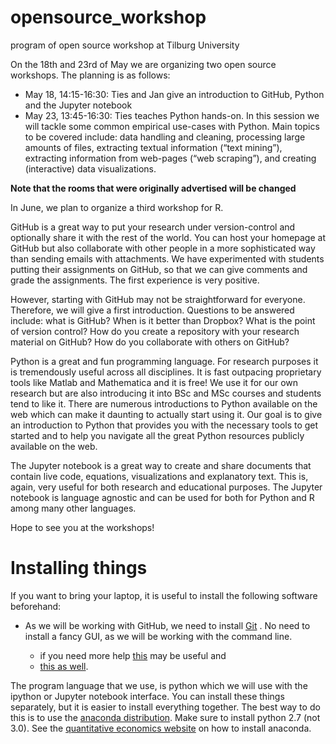 # opensource_workshop
program of open source workshop at Tilburg University

On the 18th and 23rd of May we are organizing two open source workshops. The planning is as follows:

* May 18, 14:15-16:30: Ties and Jan give an introduction to GitHub, Python and the Jupyter notebook
* May 23, 13:45-16:30: Ties teaches Python hands-on. In this session we will tackle some common empirical use-cases with Python. Main topics to be covered include: data handling and cleaning, processing large amounts of files, extracting textual information (“text mining”), extracting information from web-pages (“web scraping”), and creating (interactive) data visualizations.

**Note that the rooms that were originally advertised will be changed**

In June, we plan to organize a third workshop for R.

GitHub is a great way to put your research under version-control and optionally share it with the rest of the world. You can host your homepage at GitHub but also collaborate with other people in a more sophisticated way than sending emails with attachments. We have experimented with students putting their assignments on GitHub, so that we can give comments and grade the assignments. The first experience is very positive.


However, starting with GitHub may not be straightforward for everyone. Therefore, we will give a first introduction. Questions to be answered include: what is GitHub? When is it better than Dropbox? What is the point of version control? How do you create a repository with your research material on GitHub? How do you collaborate with others on GitHub?


Python is a great and fun programming language. For research purposes it is tremendously useful across all disciplines. It is fast outpacing proprietary tools like Matlab and Mathematica and it is free! We use it for our own research but are also introducing it into BSc and MSc courses and students tend to like it. There are numerous introductions to Python available on the web which can make it daunting to actually start using it. Our goal is to give an introduction to Python that provides you with the necessary tools to get started and to help you navigate all the great Python resources publicly available on the web.


The Jupyter notebook is a great way to create and share documents that contain live code, equations, visualizations and explanatory text. This is, again, very useful for both research and educational purposes. The Jupyter notebook is language agnostic and can be used for both for Python and R among many other languages.


Hope to see you at the workshops!


# Installing things

If you want to bring your laptop, it is useful to install the following software beforehand:

* As we will be working with GitHub, we need to install [Git](https://git-scm.com/downloads) . No need to install a fancy GUI, as we will be working with the command line.

    * if you need more help [this](http://git-scm.com/book/en/v2/Getting-Started-Installing-Git) may be useful and
    * [this as well](http://git-scm.com/book/en/v2/Getting-Started-First-Time-Git-Setup).

The program language that we use, is python which we will use with the ipython or Jupyter notebook interface. You can install these things separately, but it is easier to install everything together. The best way to do this is to use the [anaconda distribution](https://www.continuum.io/downloads). Make sure to install python 2.7 (not 3.0). See the [quantitative economics website](http://quant-econ.net/py/getting_started.html) on how to install anaconda.
